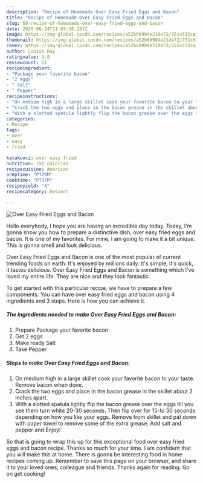 ```yaml
---
description: "Recipe of Homemade Over Easy Fried Eggs and Bacon"
title: "Recipe of Homemade Over Easy Fried Eggs and Bacon"
slug: 68-recipe-of-homemade-over-easy-fried-eggs-and-bacon
date: 2020-06-24T11:03:58.287Z
image: https://img-global.cpcdn.com/recipes/a52b60904e21de72/751x532cq70/over-easy-fried-eggs-and-bacon-recipe-main-photo.jpg
thumbnail: https://img-global.cpcdn.com/recipes/a52b60904e21de72/751x532cq70/over-easy-fried-eggs-and-bacon-recipe-main-photo.jpg
cover: https://img-global.cpcdn.com/recipes/a52b60904e21de72/751x532cq70/over-easy-fried-eggs-and-bacon-recipe-main-photo.jpg
author: Louisa Ray
ratingvalue: 3.8
reviewcount: 11
recipeingredient:
- "Package your favorite bacon"
- "2 eggs"
- " Salt"
- " Pepper"
recipeinstructions:
- "On medium high in a large skillet cook your favorite bacon to your taste. Remove bacon when done."
- "Crack the two eggs and place in the bacon grease in the skillet about 2 inches apart."
- "With a slotted spatula lightly flip the bacon grease over the eggs till you see them turn white 20-30 seconds. Then flip over for 15-to 30 seconds depending on how you like your eggs. Remove from skillet and pat down with paper towel to remove some of the extra grease. Add salt and pepper and Enjoy!"
categories:
- Recipe
tags:
- over
- easy
- fried

katakunci: over easy fried 
nutrition: 191 calories
recipecuisine: American
preptime: "PT29M"
cooktime: "PT37M"
recipeyield: "4"
recipecategory: Dessert

---
```



![Over Easy Fried Eggs and Bacon](https://img-global.cpcdn.com/recipes/a52b60904e21de72/751x532cq70/over-easy-fried-eggs-and-bacon-recipe-main-photo.jpg)

Hello everybody, I hope you are having an incredible day today. Today, I'm gonna show you how to prepare a distinctive dish, over easy fried eggs and bacon. It is one of my favorites. For mine, I am going to make it a bit unique. This is gonna smell and look delicious.



Over Easy Fried Eggs and Bacon is one of the most popular of current trending foods on earth. It's enjoyed by millions daily. It's simple, it's quick, it tastes delicious. Over Easy Fried Eggs and Bacon is something which I've loved my entire life. They are nice and they look fantastic.


To get started with this particular recipe, we have to prepare a few components. You can have over easy fried eggs and bacon using 4 ingredients and 3 steps. Here is how you can achieve it.

<!--inarticleads1-->

##### The ingredients needed to make Over Easy Fried Eggs and Bacon:

1. Prepare Package your favorite bacon
1. Get 2 eggs
1. Make ready  Salt
1. Take  Pepper




<!--inarticleads2-->

##### Steps to make Over Easy Fried Eggs and Bacon:

1. On medium high in a large skillet cook your favorite bacon to your taste. Remove bacon when done.
1. Crack the two eggs and place in the bacon grease in the skillet about 2 inches apart.
1. With a slotted spatula lightly flip the bacon grease over the eggs till you see them turn white 20-30 seconds. Then flip over for 15-to 30 seconds depending on how you like your eggs. Remove from skillet and pat down with paper towel to remove some of the extra grease. Add salt and pepper and Enjoy!




So that is going to wrap this up for this exceptional food over easy fried eggs and bacon recipe. Thanks so much for your time. I am confident that you will make this at home. There is gonna be interesting food in home recipes coming up. Remember to save this page on your browser, and share it to your loved ones, colleague and friends. Thanks again for reading. Go on get cooking!
